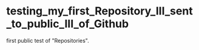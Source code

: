 # testing_my_first_Repository_III_sent_to_public_III_of_Github
first public test of "Repositories".
